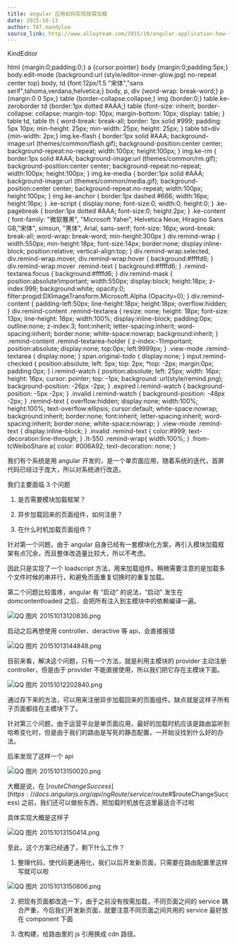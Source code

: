 ```yaml
---
title: angular 应用如何实现按需加载
date: 2015-10-13
author: TAT.mandyluo
source_link: http://www.alloyteam.com/2015/10/angular-application-how-to-load-on-demand/
---
```


<!-- {% raw %} - for jekyll -->

KindEditor

html {margin:0;padding:0;} a {cursor:pointer} body {margin:0;padding:5px;} body.edit-mode {background:url (style/editor-inner-glow.jpg) no-repeat center top} body, td {font:12px/1.5 "宋体","sans serif",tahoma,verdana,helvetica;} body, p, div {word-wrap: break-word;} p {margin:0 0 5px;} table {border-collapse:collapse;} img {border:0;} table.ke-zeroborder td {border:1px dotted #AAA;} table {font-size: inherit; border-collapse: collapse; margin-top: 10px; margin-bottom: 10px; display: table; } table td, table th { word-break: break-all; border: 1px solid #999; padding: 5px 10px; min-height: 25px; min-width: 25px; height: 25px; } table td>div {min-width: 2px;} img.ke-flash { border:1px solid #AAA; background-image:url (themes/common/flash.gif); background-position:center center; background-repeat:no-repeat; width:100px; height:100px; } img.ke-rm { border:1px solid #AAA; background-image:url (themes/common/rm.gif); background-position:center center; background-repeat:no-repeat; width:100px; height:100px; } img.ke-media { border:1px solid #AAA; background-image:url (themes/common/media.gif); background-position:center center; background-repeat:no-repeat; width:100px; height:100px; } img.ke-anchor { border:1px dashed #666; width:16px; height:16px; } .ke-script { display:none; font-size:0; width:0; height:0; } .ke-pagebreak { border:1px dotted #AAA; font-size:0; height:2px; } .ke-content { font-family: "微软雅黑", "Microsoft Yahei", Helvetica Neue, Hiragino Sans GB,"宋体", simsun, "黑体", Arial, sans-serif; font-size: 16px; word-break: break-all; word-wrap: break-word; min-height:300px } div.remind-wrap { width:550px; min-height:18px; font-size:14px; border:none; display:inline-block; position:relative; vertical-align:top; } div.remind-wrap.selected, div.remind-wrap.mover, div.remind-wrap:hover { background:#ffffd6; } div.remind-wrap.mover .remind-text { background:#ffffd6; } .remind-textarea:focus { background:#ffffd6; } div.remind-mask { position:absolute!important; width:550px; display:block; height:18px; z-index:999; background:white; opacity:0; filter:progid:DXImageTransform.Microsoft.Alpha (Opacity=0); } div.remind-content { padding-left:50px; line-height:18px; height:18px; overflow:hidden; } div.remind-content .remind-textarea { resize: none; height: 18px; font-size: 13px; line-height: 18px; width:100%; display:inline-block; padding:0px; outline:none; z-index:3; font:inherit; letter-spacing:inherit; word-spacing:inherit; border:none; white-space:nowrap; background:inherit; } .remind-content .remind-textarea-holder { z-index:-1!important; position:absolute; display:none; top:0px; left:9999px; } .view-mode .remind-textarea { display:none; } span.original-todo { display:none; } input.remind-checked { position:absolute; left: 5px; top: 2px; \*top: -2px; margin:0px; padding:0px; } i.remind-watch { position:absolute; left: 25px; width: 16px; height: 16px; cursor: pointer; top: -1px; background: url(style/remind.png); background-position: -26px -2px; } .expired i.remind-watch { background-position: -5px -2px; } .invalid i.remind-watch { background-position: -48px -2px; } .remind-text { overflow:hidden; display:none; width:100%; height:100%; text-overflow:ellipsis; cursor:default; white-space:nowrap; background:inherit; border:none; font:inherit; letter-spacing:inherit; word-spacing:inherit; border:none; white-space:nowrap; } .view-mode .remind-text { display:inline-block; } .invalid .remind-text { color:#999; text-decoration:line-through; } .lt-550 .remind-wrap{ width:100%; } .from-tcWeiboShare a{ color: #006A92; text-decoration: none; }

我们有个系统是用 angular 开发的，是一个单页面应用，随着系统的迭代，首屏代码已经过于庞大，所以对系统进行改造。

我们主要面临 3 个问题

1. 是否需要模块加载框架？

2. 异步加载回来的页面组件，如何注册？

3. 在什么时机加载页面组件？

针对第一个问题，由于 angular 自身已经有一套模块化方案，再引入模块加载框架有点冗余，而且整体改造量比较大，所以不考虑。

因此只是实现了一个 loadscript 方法，用来加载组件。稍微需要注意的是加载多个文件时候的串并行，和避免页面重复切换时的重复加载。

第二个问题比较蛋疼，angular 有 “启动” 的说法，“启动” 发生在 domcontentloaded 之后，会把所有注入到主模块中的依赖编译一遍。

![QQ 图片 20151013120836.png](http://www.alloyteam.com/wp-content/uploads/2015/10/QQ图片20151013120836.png)

启动之后再想使用 controller、deractive 等 api，会直接报错

![QQ 图片 20151013144848.png](http://www.alloyteam.com/wp-content/uploads/2015/10/QQ图片20151013144848.png)

目前来看，解决这个问题，只有一个方法，就是利用主模块的 provider 主动注册 controller，但是由于 provider 不能直接使用，所以我们把它存在主模块下面。

![QQ 图片 20151012202840.png](http://www.alloyteam.com/wp-content/uploads/2015/10/QQ图片20151012202840.png)

通过存下来的方法，可以用来注册异步加载回来的页面组件。缺点就是这样子所有子页面都挂在主模块下了。

针对第三个问题，由于运营平台是单页面应用，最好的加载时机应该是路由监听到哈希变化时，但是由于我们的路由是写死的静态配置，一开始没找到什么好的办法。

后来发现了这样一个 api

![QQ 图片 20151013150020.png](http://www.alloyteam.com/wp-content/uploads/2015/10/QQ图片20151013150020.png)

大概是说，在 [$routeChangeSuccess](https://docs.angularjs.org/api/ngRoute/service/$route#$routeChangeSuccess) 之前，我们还可以做些东西，把加载时机放在这里最适合不过啦

具体实现大概是这样子

![QQ 图片 20151013150414.png](http://www.alloyteam.com/wp-content/uploads/2015/10/QQ图片20151013150414.png)

至此，这个方案已经通了，剩下什么工作？

1. 整理代码，使代码更通用化，我们以后开发新页面，只需要在路由配置里这样写就可以啦

![QQ 图片 20151013150806.png](http://www.alloyteam.com/wp-content/uploads/2015/10/QQ图片20151013150806.png)

2. 把现有页面都改造一下，由于之前没有按需加载，不同页面之间的 service 耦合严重，今后我们开发新页面，就要注意不同页面之间共用的 service 最好放在 component 下面

3. 改构建，给路由里的 js 引用换成 cdn 路径。

<!-- {% endraw %} - for jekyll -->